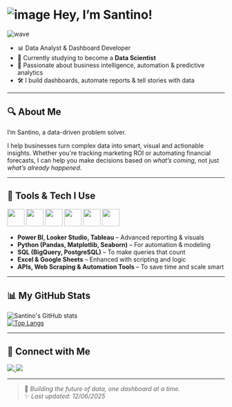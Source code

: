 # ![image](https://github.com/user-attachments/assets/42ed77c2-178b-402a-b640-112867ca2115) Hey, I’m Santino!

![wave](https://emojipedia-us.s3.amazonaws.com/source/skype/289/waving-hand_1f44b.gif)  

- 📊 Data Analyst & Dashboard Developer  
- 🧪 Currently studying to become a **Data Scientist**  
- 🧠 Passionate about business intelligence, automation & predictive analytics  
- 🛠️ I build dashboards, automate reports & tell stories with data  

---

## 🔍 About Me

I’m Santino, a data-driven problem solver.

I help businesses turn complex data into smart, visual and actionable insights. Whether you're tracking marketing ROI or automating financial forecasts, I can help you make decisions based on *what’s coming*, not just *what’s already happened*.

---

## 💼 Tools & Tech I Use

<code><img height="40" src="https://cdn-icons-png.flaticon.com/512/5968/5968350.png"></code>
<code><img height="40" src="https://cdn-icons-png.flaticon.com/512/732/732220.png"></code>
<code><img height="40" src="https://cdn-icons-png.flaticon.com/512/919/919836.png"></code>
<code><img height="40" src="https://cdn-icons-png.flaticon.com/512/5969/5969044.png"></code>
<code><img height="40" src="https://cdn-icons-png.flaticon.com/512/11517/11517105.png"></code>
<code><img height="40" src="https://cdn-icons-png.flaticon.com/512/5968/5968282.png"></code>

- **Power BI, Looker Studio, Tableau** – Advanced reporting & visuals  
- **Python (Pandas, Matplotlib, Seaborn)** – For automation & modeling  
- **SQL (BigQuery, PostgreSQL)** – To make queries that count  
- **Excel & Google Sheets** – Enhanced with scripting and logic  
- **APIs, Web Scraping & Automation Tools** – To save time and scale smart

---

## 📊 My GitHub Stats

![Santino's GitHub stats](https://github-readme-stats.vercel.app/api?username=santinodr&show_icons=true&theme=radical)  
[![Top Langs](https://github-readme-stats.vercel.app/api/top-langs/?username=santinodr&layout=compact&theme=radical)](https://github.com/anuraghazra/github-readme-stats)

---

## 🔗 Connect with Me

<a href="https://www.linkedin.com/in/santinodr/" target="_blank">
  <img src="https://img.shields.io/badge/LinkedIn-blue?style=for-the-badge&logo=linkedin&logoColor=white" />
</a>
<a href="mailto:drsantinodr@gmail.com" target="_blank">
  <img src="https://img.shields.io/badge/Gmail-red?style=for-the-badge&logo=gmail&logoColor=white" />
</a>

---

> 🚀 *Building the future of data, one dashboard at a time.*  
> ✨ *Last updated: 12/06/2025*
